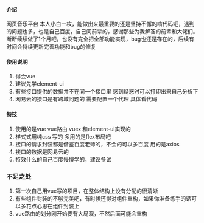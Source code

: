 
#### 介绍
网页音乐平台
本人小白一枚，能做出来最重要的还是坚持不懈的啃代码吧，遇到的问题也多，也是自己百度，自己问前辈的，感谢那些为我解答的前辈和大佬们。
断断续续做了1个月吧，也没有完全把全部功能实现，bug也还是存在的，后续有时间会持续更新完善功能和bug的修复

#### 使用说明
1.  得会vue
2.  建议先学element-ui
3.  有些接口提供的数据并不在同一个接口里 感到疑惑时可以打印出来自己分析下
4.  网易云的接口是有跨域问题的 需要配置一个代理 具体看代码
#### 特技
1.  使用的是vue vue路由 vuex 和element-ui实现的
2.  样式式用纯css 写的 多用的是flex布局吧
3.  接口的请求封装都是借鉴百度老师的，不会的可以多百度 用的是axios
4.  接口的数据是网易云的
5.  特效什么的自己百度慢慢学的，建议多试

### 不足之处
1.  第一次自己用vue写的项目，在整体结构上没有分配的很清晰
2.  有些组件封装的不够完美吧，有时候还得对组件重构，如果你准备练手的话可以多花点心思在组件封装上
3.  vue路由的划分刚开始要有大局观，不然后面可能会重构

